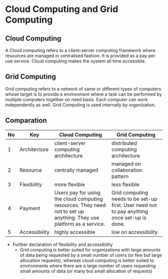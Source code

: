# Cloud Computing and Grid Computing

## Cloud Computing
A Cloud computing refers to a client-server computing framework where resources are managed in centralised fashion. It is provided as a pay per use service. Cloud computing makes the system all time accessible.

## Grid Computing
Grid computing refers to a network of same or different types of computers whose target is to provide a environment where a task can be performed by multiple computers together on need basis. Each computer can work independently as well. Grid Computing is used internally by organization.

## Comparation 

No | Key | Cloud Computing | Grid Computing
-- | --- | --------------- | --------------
1 | Architecture | client-server computing architecture | distributed computing architecture
2 | Resource | centrally managed | managed on collaboration pattern
3 | Flexibility | more flexible | less flexible
4 | Payment | Users pay for using the cloud computing resources. They need not to set up anything. They use platform as a service. | Grid computing needs to be set-up first. User need not to pay anything once set-up is done.
5 | Accessibility | highly accessible | low on accessibility

- Further declaration of flexibility and accessibility
  - Grid computing is better suited for organizations with large amounts of data being requested by a small number of users (or few but large allocation requests), whereas cloud computing is better suited to environments where there are a large number of users requesting small amounts of data (or many but small allocation of requests)
